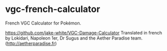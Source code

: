 # vgc-french-calculator

French VGC Calculator for Pokémon.

https://github.com/jake-white/VGC-Damage-Calculator
Translated in french by Lokidari, Napoleon 1er, Dr Sugus and the Aether Paradise team. (http://aetherparadise.fr)
